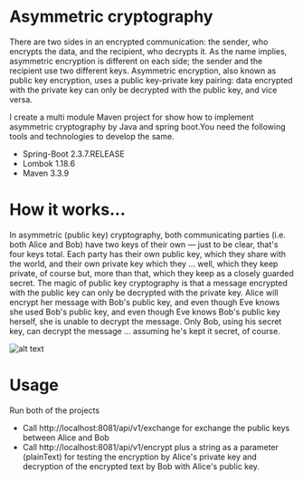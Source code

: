 # Asymmetric cryptography
There are two sides in an encrypted communication: the sender, who encrypts the data, and the recipient, who decrypts it. As the name implies, asymmetric encryption is different on each side; the sender and the recipient use two different keys. Asymmetric encryption, also known as public key encryption, uses a public key-private key pairing: data encrypted with the private key can only be decrypted with the public key, and vice versa.

I create a multi module Maven project for show how to implement asymmetric cryptography by Java and spring boot.You need the following tools and technologies to develop the same.

- Spring-Boot 2.3.7.RELEASE
- Lombok 1.18.6
- Maven 3.3.9

# How it works...
In asymmetric (public key) cryptography, both communicating parties (i.e. both Alice and Bob) have two keys of their own — just to be clear, that's four keys total. Each party has their own public key, which they share with the world, and their own private key which they ... well, which they keep private, of course but, more than that, which they keep as a closely guarded secret. The magic of public key cryptography is that a message encrypted with the public key can only be decrypted with the private key. Alice will encrypt her message with Bob's public key, and even though Eve knows she used Bob's public key, and even though Eve knows Bob's public key herself, she is unable to decrypt the message. Only Bob, using his secret key, can decrypt the message ... assuming he's kept it secret, of course.

![alt text](https://www.usna.edu/Users/cs/wcbrown/courses/si110AY13S/lec/l26/asymmetricencryption.png)

# Usage
Run both of the projects
- Call http://localhost:8081/api/v1/exchange for exchange the public keys between Alice and Bob
- Call http://localhost:8081/api/v1/encrypt plus a string as a parameter (plainText) for testing the encryption by Alice's private key and decryption of the encrypted text by Bob with Alice's public key.

